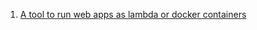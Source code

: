 
1. [A tool to run web apps as lambda or docker containers](https://github.com/awslabs/aws-lambda-web-adapter)